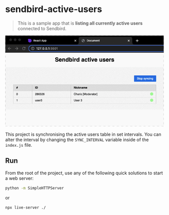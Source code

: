 # sendbird-active-users

> This is a sample app that is **listing all currently active users** connected to Sendbird.

[![active users demo](./active-users-demo.gif)](https://recordit.co/d2Fwk7OLJZ)

This project is synchronising the active users table in set intervals. You can alter the interval by changing the `SYNC_INTERVAL` variable inside of the `index.js` file.

## Run

From the root of the project, use any of the following quick solutions to start a web server:

```sh
python -m SimpleHTTPServer
```

or

```sh
npx live-server ./
```